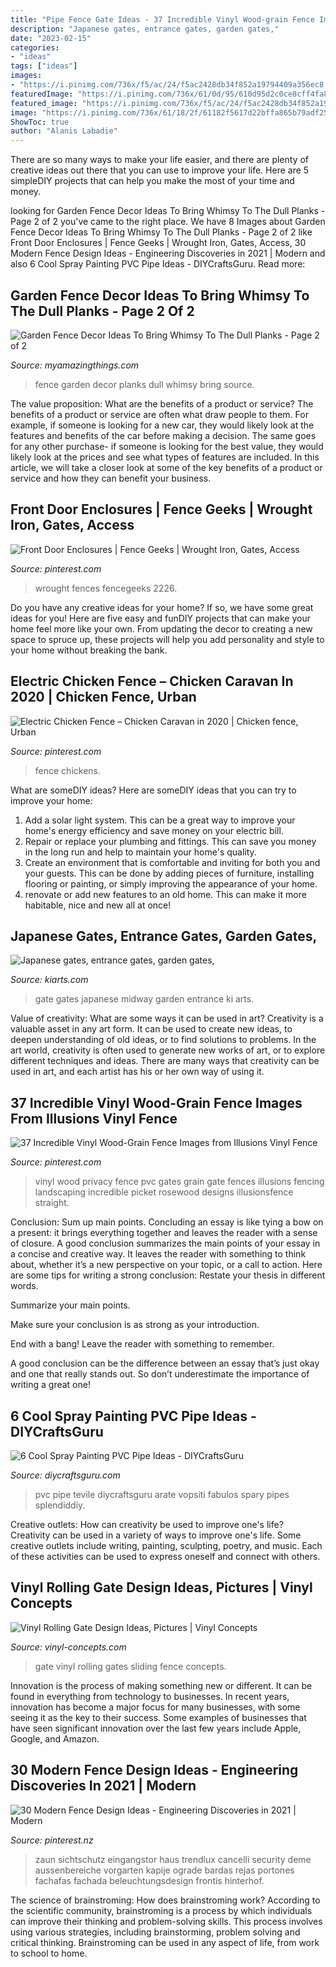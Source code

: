 ```yaml
---
title: "Pipe Fence Gate Ideas - 37 Incredible Vinyl Wood-grain Fence Images From Illusions Vinyl Fence"
description: "Japanese gates, entrance gates, garden gates,"
date: "2023-02-15"
categories:
- "ideas"
tags: ["ideas"]
images:
- "https://i.pinimg.com/736x/f5/ac/24/f5ac2428db34f852a19794409a356ec8.jpg"
featuredImage: "https://i.pinimg.com/736x/61/0d/95/610d95d2c0ce8cff4fa8f06af49e766f.jpg"
featured_image: "https://i.pinimg.com/736x/f5/ac/24/f5ac2428db34f852a19794409a356ec8.jpg"
image: "https://i.pinimg.com/736x/61/18/2f/61182f5617d22bffa865b79adf25238a.jpg"
ShowToc: true
author: "Alanis Labadie"
---
```



There are so many ways to make your life easier, and there are plenty of creative ideas out there that you can use to improve your life. Here are 5 simpleDIY projects that can help you make the most of your time and money.

	

		
looking for Garden Fence Decor Ideas To Bring Whimsy To The Dull Planks - Page 2 of 2 you've came to the right place. We have 8 Images about Garden Fence Decor Ideas To Bring Whimsy To The Dull Planks - Page 2 of 2 like Front Door Enclosures | Fence Geeks | Wrought Iron, Gates, Access, 30 Modern Fence Design Ideas - Engineering Discoveries in 2021 | Modern and also 6 Cool Spray Painting PVC Pipe Ideas - DIYCraftsGuru. Read more:
		
    
## Garden Fence Decor Ideas To Bring Whimsy To The Dull Planks - Page 2 Of 2

<img loading=lazy src="http://myamazingthings.com/wp-content/uploads/2017/08/garden-fence-decor-10.jpg" onerror="this.onerror=null;this.src='https://tse4.mm.bing.net/th?id=OIP.7vosAbVZPfAp4HVlI7Y8gQHaFj&amp;pid=15.1';" alt="Garden Fence Decor Ideas To Bring Whimsy To The Dull Planks - Page 2 of 2">

_Source: myamazingthings.com_

>fence garden decor planks dull whimsy bring source. 

	

The value proposition: What are the benefits of a product or service?
The benefits of a product or service are often what draw people to them. For example, if someone is looking for a new car, they would likely look at the features and benefits of the car before making a decision. The same goes for any other purchase- if someone is looking for the best value, they would likely look at the prices and see what types of features are included. In this article, we will take a closer look at some of the key benefits of a product or service and how they can benefit your business.

    
## Front Door Enclosures | Fence Geeks | Wrought Iron, Gates, Access

<img loading=lazy src="https://i.pinimg.com/736x/61/18/2f/61182f5617d22bffa865b79adf25238a.jpg" onerror="this.onerror=null;this.src='https://tse4.mm.bing.net/th?id=OIP.Aum0638oyPU62RBtZgqVVAHaOj&amp;pid=15.1';" alt="Front Door Enclosures | Fence Geeks | Wrought Iron, Gates, Access">

_Source: pinterest.com_

>wrought fences fencegeeks 2226. 

	

Do you have any creative ideas for your home? If so, we have some great ideas for you! Here are five easy and funDIY projects that can make your home feel more like your own. From updating the decor to creating a new space to spruce up, these projects will help you add personality and style to your home without breaking the bank.

    
## Electric Chicken Fence – Chicken Caravan In 2020 | Chicken Fence, Urban

<img loading=lazy src="https://i.pinimg.com/736x/f5/ac/24/f5ac2428db34f852a19794409a356ec8.jpg" onerror="this.onerror=null;this.src='https://tse4.mm.bing.net/th?id=OIP.WpoJ3RkPkSE6TAPqozfnfQHaGc&amp;pid=15.1';" alt="Electric Chicken Fence – Chicken Caravan in 2020 | Chicken fence, Urban">

_Source: pinterest.com_

>fence chickens. 

	

What are someDIY ideas?
Here are someDIY ideas that you can try to improve your home:
1. Add a solar light system. This can be a great way to improve your home's energy efficiency and save money on your electric bill.
2. Repair or replace your plumbing and fittings. This can save you money in the long run and help to maintain your home's quality.
3. Create an environment that is comfortable and inviting for both you and your guests. This can be done by adding pieces of furniture, installing flooring or painting, or simply improving the appearance of your home.
4. renovate or add new features to an old home. This can make it more habitable, nice and new all at once!

    
## Japanese Gates, Entrance Gates, Garden Gates,

<img loading=lazy src="http://kiarts.com/wp-content/uploads/2014/10/10-Midway-gate-nakamon.jpg" onerror="this.onerror=null;this.src='https://tse1.mm.bing.net/th?id=OIP.6P8WJOtpWolW_IHEenVo1wHaKR&amp;pid=15.1';" alt="Japanese gates, entrance gates, garden gates,">

_Source: kiarts.com_

>gate gates japanese midway garden entrance ki arts. 

	

Value of creativity: What are some ways it can be used in art?
Creativity is a valuable asset in any art form. It can be used to create new ideas, to deepen understanding of old ideas, or to find solutions to problems. In the art world, creativity is often used to generate new works of art, or to explore different techniques and ideas. There are many ways that creativity can be used in art, and each artist has his or her own way of using it.

    
## 37 Incredible Vinyl Wood-Grain Fence Images From Illusions Vinyl Fence

<img loading=lazy src="https://i.pinimg.com/736x/61/0d/95/610d95d2c0ce8cff4fa8f06af49e766f.jpg" onerror="this.onerror=null;this.src='https://tse4.mm.bing.net/th?id=OIP.tc3hmHB251sfAp53BxhTewHaLG&amp;pid=15.1';" alt="37 Incredible Vinyl Wood-Grain Fence Images from Illusions Vinyl Fence">

_Source: pinterest.com_

>vinyl wood privacy fence pvc gates grain gate fences illusions fencing landscaping incredible picket rosewood designs illusionsfence straight. 

	

Conclusion: Sum up main points.
Concluding an essay is like tying a bow on a present: it brings everything together and leaves the reader with a sense of closure. A good conclusion summarizes the main points of your essay in a concise and creative way. It leaves the reader with something to think about, whether it’s a new perspective on your topic, or a call to action. Here are some tips for writing a strong conclusion:
 Restate your thesis in different words.

Summarize your main points.

Make sure your conclusion is as strong as your introduction.

End with a bang! Leave the reader with something to remember.

A good conclusion can be the difference between an essay that’s just okay and one that really stands out. So don’t underestimate the importance of writing a great one!

    
## 6 Cool Spray Painting PVC Pipe Ideas - DIYCraftsGuru

<img loading=lazy src="https://www.diycraftsguru.com/wp-content/uploads/2020/01/2-10.jpg" onerror="this.onerror=null;this.src='https://tse3.mm.bing.net/th?id=OIP.NOxUuV-HL6m3Vk1eQ2qkJgHaTp&amp;pid=15.1';" alt="6 Cool Spray Painting PVC Pipe Ideas - DIYCraftsGuru">

_Source: diycraftsguru.com_

>pvc pipe tevile diycraftsguru arate vopsiti fabulos spary pipes splendiddiy. 

	

Creative outlets: How can creativity be used to improve one's life?
Creativity can be used in a variety of ways to improve one's life. Some creative outlets include writing, painting, sculpting, poetry, and music. Each of these activities can be used to express oneself and connect with others.

    
## Vinyl Rolling Gate Design Ideas, Pictures | Vinyl Concepts

<img loading=lazy src="http://vinyl-concepts.com/wp-content/uploads/2016/06/vinyl-rolling-gate-05.jpg" onerror="this.onerror=null;this.src='https://tse4.mm.bing.net/th?id=OIP.lvny5CMbeXWhBy9mUCbh0QHaFj&amp;pid=15.1';" alt="Vinyl Rolling Gate Design Ideas, Pictures | Vinyl Concepts">

_Source: vinyl-concepts.com_

>gate vinyl rolling gates sliding fence concepts. 

	

Innovation is the process of making something new or different. It can be found in everything from technology to businesses. In recent years, innovation has become a major focus for many businesses, with some seeing it as the key to their success. Some examples of businesses that have seen significant innovation over the last few years include Apple, Google, and Amazon.

    
## 30 Modern Fence Design Ideas - Engineering Discoveries In 2021 | Modern

<img loading=lazy src="https://i.pinimg.com/736x/fd/84/2e/fd842e793b3e89fd13ae194cd0bb890d.jpg" onerror="this.onerror=null;this.src='https://tse4.mm.bing.net/th?id=OIP.CkNGjSWaPFw6YCFJMwPTDgHaKr&amp;pid=15.1';" alt="30 Modern Fence Design Ideas - Engineering Discoveries in 2021 | Modern">

_Source: pinterest.nz_

>zaun sichtschutz eingangstor haus trendlux cancelli security deme aussenbereiche vorgarten kapije ograde bardas rejas portones fachafas fachada beleuchtungsdesign frontis hinterhof. 

	

The science of brainstroming: How does brainstroming work?
According to the scientific community, brainstroming is a process by which individuals can improve their thinking and problem-solving skills. This process involves using various strategies, including brainstorming, problem solving and critical thinking. Brainstroming can be used in any aspect of life, from work to school to home.

